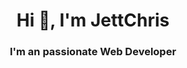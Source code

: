 <div id="header" align="center" >
    <img src="https://media.giphy.com/media/yALcFbrKshfoY/giphy.gif" alt="">
    <h1 align="center">Hi 👋, I'm JettChris</h1>
    <h3 align="center">I'm an passionate Web Developer</h3>
</div>

<!--
**JettChris/JettChris** is a ✨ _special_ ✨ repository because its `README.md` (this file) appears on your GitHub profile.

Here are some ideas to get you started:

- 🔭 I’m currently working on ...
- 🌱 I’m currently learning ...
- 👯 I’m looking to collaborate on ...
- 🤔 I’m looking for help with ...
- 💬 Ask me about ...
- 📫 How to reach me: ...
- 😄 Pronouns: ...
- ⚡ Fun fact: ...
-->
